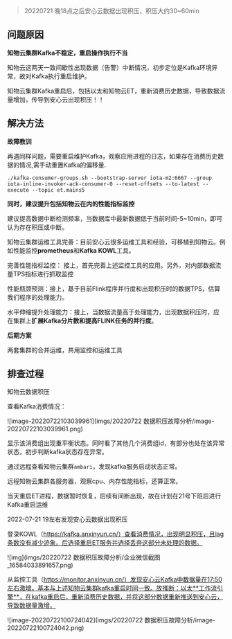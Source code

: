 > 20220721 晚18点之后安心云数据出现积压，积压大约30~60min

## 问题原因

**知物云集群Kafka不稳定，重启操作执行不当**

知物云这两天一致间歇性出现数据（告警）中断情况，初步定位是Kafka环境异常，故对Kafka执行重启维护。

知物云集群Kafka重启后，包括以太和知物云ET，重新消费历史数据，导致数据流量增加，传导到安心云出现积压！！



## 解决方法

**故障教训**

再遇同样问题，需要重启维护Kafka，观察应用进程的日志，如果存在消费历史数据的情况,需手动重置Kafka的偏移量.

```shell
./kafka-consumer-groups.sh --bootstrap-server iota-m2:6667 --group iota-inline-invoker-ack-consumer-0 --reset-offsets --to-latest --execute --topic et.mains5
```



**同时，建议提升包括知物云在内的性能指标监控**

建议提高数据中断检测频率，当数据库中最新数据低于当前时间-5~10min，即可认为存在积压或中断。

知物云集群运维工具完善：目前安心云很多运维工具和经验，可移植到知物云。例如性能监控**prometheus**和**Kafka KOWL**工具。

完善性能指标监控： 接上，首先完善上述监控工具的应用。另外，对内部数据流量TPS指标进行抓取监控

性能瓶颈预测：接上，基于目前Flink程序并行度和出现积压时的数据TPS，估算我们程序的处理能力。

水平伸缩提升处理能力：接上，当数据流量高于处理能力，出现数据积压时，应 在集群上**扩展Kafka分片数和提高FLINK任务的并行度**。



**后期方案**

两套集群的合并运维，共用监控和运维工具



## 排查过程

知物云数据积压

查看Kafka消费情况：

![image-20220722103039961](imgs/20220722 数据积压故障分析/image-20220722103039961.png)

显示该消费组出现重平衡状态。同时看了其他几个消费组id，有部分也处在该异常状态，初步判断kafka状态存在异常。

通过远程查看知物云集群`ambari`，发现kafka服务启动状态正常。

远程知物云集群各服务器，观察cpu、内存性能指标，还算正常。

当天重启ET进程，数据暂时恢复，后续有间断出现，故在计划在21号下班后进行Kafka重启运维



2022-07-21 19左右发现安心云数据出现积压

登录KOWL（https://kafka.anxinyun.cn/）查看消费情况，出现明显积压，且lag条数没有减少迹象。后选择重启ET服务并选择丢弃这部分未处理的数据。

![img](imgs/20220722 数据积压故障分析/企业微信截图_16584033891657.png)

从监控工具（https://monitor.anxinyun.cn/）发现安心云Kafka中数据量在17:50左右激增。基本与上述知物云集群kafka重启时间一致。故推断：以太**工作流引擎**，在kafka重启后，重新消费历史数据，并将这部分数据重新推送到安心云，导致数据量激增。

![image-20220722100724042](imgs/20220722 数据积压故障分析/image-20220722100724042.png)
